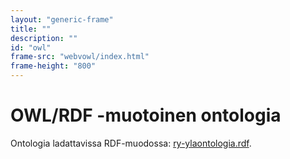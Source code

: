 ```yaml
---
layout: "generic-frame"
title: ""
description: ""
id: "owl"
frame-src: "webvowl/index.html"
frame-height: "800"
---
```

# OWL/RDF -muotoinen ontologia

Ontologia ladattavissa RDF-muodossa: [ry-ylaontologia.rdf](./ry-ylaontologia.rdf). 
